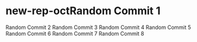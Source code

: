 # new-rep-octRandom Commit 1
Random Commit 2
Random Commit 3
Random Commit 4
Random Commit 5
Random Commit 6
Random Commit 7
Random Commit 8
